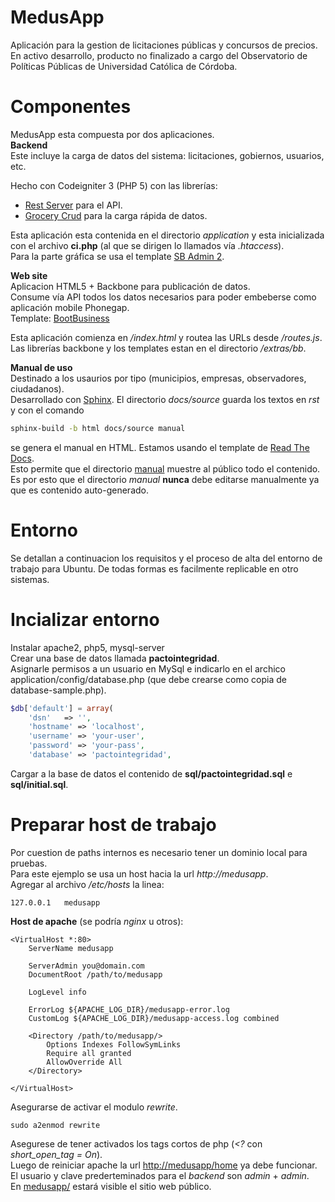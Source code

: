 # MedusApp
Aplicación para la gestion de licitaciones públicas y concursos de precios.  
En activo desarrollo, producto no finalizado a cargo del Observatorio de Políticas Públicas de Universidad Católica de Córdoba.  
  
# Componentes
MedusApp esta compuesta por dos aplicaciones.  
**Backend**  
Este incluye la carga de datos del sistema: licitaciones, gobiernos, usuarios, etc.  

Hecho con Codeigniter 3 (PHP 5) con las librerías:  
- [Rest Server](https://github.com/chriskacerguis/codeigniter-restserver) para el API.  
- [Grocery Crud](http://www.grocerycrud.com/) para la carga rápida de datos.  
  
Esta aplicación esta contenida en el directorio *application* y esta inicializada con el archivo **ci.php** (al que se dirigen lo llamados vía *.htaccess*).  
Para la parte gráfica se usa el template [SB Admin 2](http://startbootstrap.com/template-overviews/sb-admin-2/).  
  
**Web site**  
Aplicacion HTML5 + Backbone para publicación de datos.  
Consume vía API todos los datos necesarios para poder embeberse como aplicación mobile Phonegap.  
Template: [BootBusiness](http://demo.firebootstrap.com/themes/bootstrap/bootbusiness/contact_us.html)  
  
Esta aplicación comienza en */index.html* y routea las URLs desde */routes.js*. Las librerías backbone y los templates estan en el directorio */extras/bb*.  
  
**Manual de uso**  
Destinado a los usaurios por tipo (municipios, empresas, observadores, ciudadanos).  
Desarrollado con [Sphinx](http://sphinx-doc.org/). El directorio *docs/source* guarda los textos en *rst* y con el comando
``` bash
sphinx-build -b html docs/source manual
``` 
se genera el manual en HTML. Estamos usando el template de [Read The Docs](https://readthedocs.org).  
Esto permite que el directorio [manual](http://medusapp.org/manual) muestre al público todo el contenido.  
Es por esto que el directorio *manual* **nunca** debe editarse manualmente ya que es contenido auto-generado.  

# Entorno
Se detallan a continuacion los requisitos y el proceso de alta del entorno de trabajo
para Ubuntu. De todas formas es facilmente replicable en otro sistemas.  

# Incializar entorno
Instalar apache2, php5, mysql-server  
Crear una base de datos llamada **pactointegridad**.  
Asignarle permisos a un usuario en MySql e indicarlo en el archico application/config/database.php (que debe crearse como copia de database-sample.php).  
  
```php  
$db['default'] = array(  
	'dsn'	=> '',  
	'hostname' => 'localhost',  
	'username' => 'your-user',  
	'password' => 'your-pass',  
	'database' => 'pactointegridad',  
```  
  
Cargar a la base de datos el contenido de **sql/pactointegridad.sql** e **sql/initial.sql**.  

# Preparar host de trabajo
Por cuestion de paths internos es necesario tener un dominio local para pruebas.  
Para este ejemplo se usa un host hacia la url *http://medusapp*.  
Agregar al archivo */etc/hosts* la linea:  
```
127.0.0.1	medusapp  
```  

**Host de apache** (se podría *nginx* u otros):    
```
<VirtualHost *:80>
	ServerName medusapp

	ServerAdmin you@domain.com
	DocumentRoot /path/to/medusapp

	LogLevel info 

	ErrorLog ${APACHE_LOG_DIR}/medusapp-error.log
	CustomLog ${APACHE_LOG_DIR}/medusapp-access.log combined

	<Directory /path/to/medusapp/>
        Options Indexes FollowSymLinks
		Require all granted
		AllowOverride All
	</Directory>

</VirtualHost>
```  
Asegurarse de activar el modulo *rewrite*.  
```
sudo a2enmod rewrite
```
Asegurese de tener activados los tags cortos de php (*<?* con *short_open_tag = On*).  
Luego de reiniciar apache la url [http://medusapp/home](http://medusapp/home) ya debe funcionar.  
El usuario y clave prederteminados para el *backend* son *admin* + *admin*.  
En [medusapp/](http://medusapp/) estará visible el sitio web público.  



